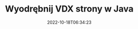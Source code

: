 ---
############################# Static ############################
layout: "auto-gen-merger"
date: 2022-10-18T06:34:23
draft: false
otherformats: docm docx dot dotm dotx epub html mht mhtml odp ods odt one otp ott pdf

############################# Head ############################
head_title: "Wyodrębnij strony VDX w Java"
head_description: "Szybko wyodrębnij strony z pliku VDX w Java. Zapisz nowy dokument zawierający wybrane strony za pomocą interfejsu API łączenia dokumentów."

############################# Header ############################
title: "Wyodrębnij VDX strony w Java"
description: "Wyodrębnij strony VDX z kilkoma wierszami kodu Java."
bg_image: "https://cms.admin.containerize.com/templates/aspose/App_Themes/V3/images/bg/header1.png"
bg_overlay: false
button:
    enable: true
    icon: "fas fa-arrow-down"
    label: "Pobierz darmową wersję próbną"
    link: "https://downloads.groupdocs.com/merger/java"

############################# SubMenu ############################
submenu:
    enable: true

    left:
        img_alt: "GroupDocs.Merger for Java"
        image: "https://cms.admin.containerize.com/templates/groupdocs/images/product-logos/90x90-noborder/groupdocs-merger-java.png"
        product: "GroupDocs.Merger"
        platform: "Java"

    middle:
        button:

            # button loop
            - link: "https://apireference.groupdocs.com/merger/java"
              text: "Dokumentacja API"

            # button loop
            - link: "https://github.com/groupdocs-merger"
              text: "Przykłady kodu"

            # button loop
            - link: "https://products.groupdocs.app/merger/family"
              text: "Prezentacje na żywo"

            # button loop
            - link: "https://purchase.groupdocs.com/pricing/merger/java"
              text: "cennik"

    right:
        link_download: "https://downloads.groupdocs.com/merger"
        link_learn: "https://docs.groupdocs.com/merger/java"
        link_buy: "https://purchase.groupdocs.com"

############################# About ############################
about:
    enable: true
    title: "Informacje o interfejsie API GroupDocs.Merger for Java"
    content: |
        [GroupDocs.Merger for Java](/pl/merger/java/) oferuje proste rozwiązanie do bezpiecznego łączenia i dzielenia między szeroką gamą formatów dokumentów, w tym PDF, Microsoft Office (Word, Excel, PowerPoint , OneNote), OpenDocument, HTML, obrazy i wiele innych w aplikacjach Java. Dodając zaledwie kilka linijek kodu, wykonaj kilka operacji na dokumentach, takich jak przenoszenie, usuwanie, obracanie, zamiana, wyodrębnianie lub zmiana orientacji stron w dokumentach. Interfejs API scalania dokumentów obsługuje również podgląd stron dokumentu w postaci obrazu w celu analizy struktury dokumentu, formatowania i treści na stronie.
        
        GroupDocs.Merger API to właściwy wybór dla rozwiązań korporacyjnych, które potrzebują funkcji wyodrębniania stron plików. Te interfejsy API są dobrze obsługiwane we wszystkich głównych systemach operacyjnych i platformach, w tym J2SE 7.0 (1.7), J2SE 8.0 (1.8), Java 10.

############################# Steps ############################
steps:
    enable: true
    title_left: "Wyodrębnij strony plików VDX w Java"
    content_left: |
        [GroupDocs.Merger for Java](/pl/merger/java/) ułatwia programistom Java wyodrębnienie żądanych stron z pliku VDX i zapisanie go jako nowy plik zawierający wybrane strony, wykonując kilka prostych kroków.
        
        * Zainicjuj **ExtractOptions** numerami stron, które powinny pojawić się w wynikowym dokumencie.
        * Utwórz nową instancję **Merger** i przekaż ścieżkę dokumentu źródłowego jako parametr konstruktora.
        * Wywołaj **extractPages** i przekaż obiekt **ExtractOptions**.
        * Wywołaj **save** i określ ścieżkę do pliku, aby zapisać wynikowy dokument.

    title_right: "wymagania systemowe"
    content_right: |
        Interfejsy API GroupDocs.Merger for Java są obsługiwane na wszystkich głównych platformach i systemach operacyjnych. Przed wykonaniem poniższego kodu upewnij się, że masz zainstalowane w systemie następujące wymagania wstępne.

        * Systemy operacyjne: Microsoft Windows, Linux, MacOS
        * Środowiska programistyczne: NetBeans, IntelliJ IDEA, Eclipse
        * Ramy: J2SE 7.0 (1.7), J2SE 8.0 (1.8), Java 10
        * Pobierz najnowszą wersję GroupDocs.Merger for Java z [Maven](https://repository.groupdocs.com/webapp/#/artifacts/browse/tree/General/repo/com/groupdocs/groupdocs-merger)
         
    code: |
     {{% merger/additional-styles %}}
     {{< merger/code-merger title="Jak wyodrębnić strony pliku VDX za pomocą przykładowego kodu Java">}}

        ```java    
        // Wyodrębnij strony pliku VDX za pomocą GroupDocs.Merger API
        // Zainicjuj klasę ExtractOptions z wybranymi numerami stron
        ExtractOptions extractOptions = new ExtractOptions(new int[] { 2, 5 });

        // Utwórz wystąpienie połączenia z wejściowym dokumentem VDX
        Merger merger = new Merger("input.vdx");

        // Wywołaj metodę extractPages i przekaż do niej obiekt ExtractOptions
        merger.extractPages(extractOptions);
    
        // Wywołaj metodę zapisu, aby zapisać dokument wyjściowy z wyodrębnionymi stronami
        merger.save("output.vdx");
        ```
     {{< /merger/code-merger >}}

############################# Demos ############################
demos:
    enable: true
    title: "Prezentacje na żywo — wyodrębnij VDX strony online"
    content: |
       Wyodrębnij strony plików VDX już teraz, odwiedzając witrynę [GroupDocs.Merger Live Demos](https://products.groupdocs.app/splitter/extract-pages/vdx).
       Demo na żywo ma następujące zalety.
        
############################# About Formats ############################
about_formats:
    enable: true

############################# More Formats ############################
more_formats:
    enable: true
    title: "Wyodrębnij strony z innych formatów dokumentów"
    content: |
        Java łączy i dzieli interfejs API dla formatów plików i obrazów. Wyodrębnij niektóre z popularnych formatów plików, jak podano poniżej.

############################# Back to top ###############################
back_to_top:
    enable: true
---